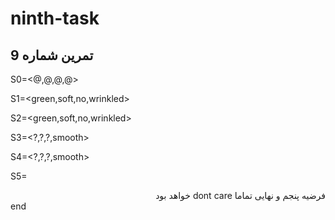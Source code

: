 # ninth-task
 
## تمرین شماره 9

S0=<@,@,@,@>

S1=<green,soft,no,wrinkled>

S2=<green,soft,no,wrinkled>

S3=<?,?,?,smooth>

S4=<?,?,?,smooth>

S5=<?,?,?,?>

<div dir="rtl">
فرضیه پنجم و نهایی تماما dont care خواهد بود 
</div>
end

